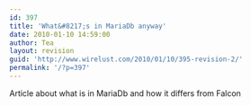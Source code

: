 ```yaml
---
id: 397
title: 'What&#8217;s in MariaDb anyway'
date: 2010-01-10 14:59:00
author: Tea
layout: revision
guid: 'http://www.wirelust.com/2010/01/10/395-revision-2/'
permalink: '/?p=397'
---
```


Article about what is in MariaDb and how it differs from Falcon